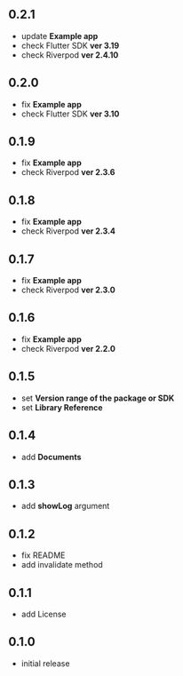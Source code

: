 ## 0.2.1
* update **Example app**
* check Flutter SDK **ver 3.19**
* check Riverpod **ver 2.4.10**
## 0.2.0
* fix **Example app**
* check Flutter SDK **ver 3.10**
## 0.1.9
* fix **Example app**
* check Riverpod **ver 2.3.6**
## 0.1.8
* fix **Example app**
* check Riverpod **ver 2.3.4**
## 0.1.7
* fix **Example app**
* check Riverpod **ver 2.3.0**
## 0.1.6
* fix **Example app**
* check Riverpod **ver 2.2.0**
## 0.1.5
* set **Version range of the package or SDK**
* set **Library Reference**
## 0.1.4
* add **Documents** 
## 0.1.3
* add **showLog** argument
## 0.1.2
* fix README
* add invalidate method
## 0.1.1
* add License
## 0.1.0

* initial release
